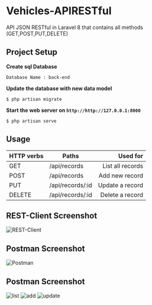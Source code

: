 # Vehicles-APIRESTful
API JSON RESTful in Laravel 8 that contains all methods (GET,POST,PUT,DELETE)

## Project Setup

**Create sql Database**

```console
Database Name : back-end
```

**Update the database with new data model**

```console
$ php artisan migrate
```

**Start the web server on `http://http://127.0.0.1:8000`**

```console
$ php artisan serve
```
## Usage

| HTTP verbs | Paths  | Used for |
| ---------- | ------ | --------:|
| GET | /api/records|List all records|
| POST | /api/records| Add new record|
| PUT | /api/records/:id |  Update a record |
| DELETE | /api/records/:id | Delete a record|


## REST-Client Screenshot
![REST-Client](https://user-images.githubusercontent.com/73910136/116829580-5a1c8b00-ab9c-11eb-8242-a5034184230f.png)
## Postman Screenshot
![Postman](https://user-images.githubusercontent.com/73910136/116829560-43763400-ab9c-11eb-90ee-9350224e15ac.png)

## Postman Screenshot
![list](https://user-images.githubusercontent.com/73910136/116829590-6c96c480-ab9c-11eb-8938-222c87569884.png)
![add](https://user-images.githubusercontent.com/73910136/116829594-71f40f00-ab9c-11eb-8203-68c8cc9b2e2f.png)
![update](https://user-images.githubusercontent.com/73910136/116829597-76b8c300-ab9c-11eb-8e6a-8a737315b816.png)



